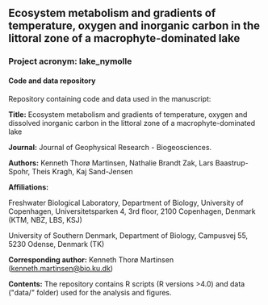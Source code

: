 ## Ecosystem metabolism and gradients of temperature, oxygen and inorganic carbon in the littoral zone of a macrophyte-dominated lake

### Project acronym: lake_nymolle

#### Code and data repository

Repository containing code and data used in the manuscript:

**Title:** Ecosystem metabolism and gradients of temperature, oxygen and dissolved inorganic carbon in the littoral zone of a macrophyte-dominated lake

**Journal:** Journal of Geophysical Research - Biogeosciences.

**Authors:** Kenneth Thorø Martinsen, Nathalie Brandt Zak, Lars Baastrup-Spohr, Theis Kragh, Kaj Sand-Jensen

**Affiliations:**

Freshwater Biological Laboratory, Department of Biology, University of Copenhagen, Universitetsparken 4, 3rd floor, 2100 Copenhagen, Denmark (KTM, NBZ, LBS, KSJ)

University of Southern Denmark, Department of Biology, Campusvej 55, 5230 Odense, Denmark (TK)

**Corresponding author:** Kenneth Thorø Martinsen (kenneth.martinsen@bio.ku.dk) 

**Contents:** The repository contains R scripts (R versions >4.0) and data ("data/" folder) used for the analysis and figures.
